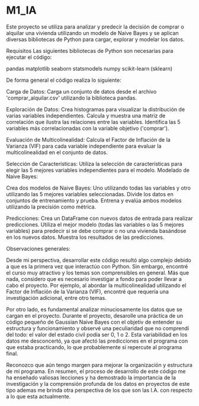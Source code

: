 # M1_IA

Este proyecto se utiliza para analizar y predecir la decisión de comprar o alquilar una vivienda utilizando un modelo de Naive Bayes y se aplican diversas bibliotecas de Python para cargar, explorar y modelar los datos.

Requisitos 
Las siguientes bibliotecas de Python son necesarias para ejecutar el código:

pandas
matplotlib
seaborn
statsmodels
numpy
scikit-learn (sklearn)

De forma general el código realiza lo siguiente:

Carga de Datos: 
Carga un conjunto de datos desde el archivo 'comprar_alquilar.csv' utilizando la biblioteca pandas.

Exploración de Datos:
Crea histogramas para visualizar la distribución de varias variables independientes.
Calcula y muestra una matriz de correlación que ilustra las relaciones entre las variables.
Identifica las 5 variables más correlacionadas con la variable objetivo ('comprar').

Evaluación de Multicolinealidad:
Calcula el Factor de Inflación de la Varianza (VIF) para cada variable independiente para evaluar la multicolinealidad en el conjunto de datos.

Selección de Características:
Utiliza la selección de características para elegir las 5 mejores variables independientes para el modelo.
Modelado de Naive Bayes:

Crea dos modelos de Naive Bayes: 
Uno utilizando todas las variables y otro utilizando las 5 mejores variables seleccionadas.
Divide los datos en conjuntos de entrenamiento y prueba.
Entrena y evalúa ambos modelos utilizando la precisión como métrica.

Predicciones:
Crea un DataFrame con nuevos datos de entrada para realizar predicciones.
Utiliza el mejor modelo (todas las variables o las 5 mejores variables) para predecir si se debe comprar o no una vivienda basándose en los nuevos datos.
Muestra los resultados de las predicciones.

Observaciones generales:

Desde mi perspectiva, desarrollar este código resultó algo complejo debido a que es la primera vez que interactúo con Python. Sin embargo, encontré el curso muy atractivo y los temas son comprensibles en general. Más que nada, considero que es necesario investigar a fondo para poder llevar a cabo el proyecto. Por ejemplo, al abordar la multicolinealidad utilizando el Factor de Inflación de la Varianza (VIF), encontré que requería una investigación adicional, entre otro temas.

Por otro lado, es fundamental analizar minuciosamente los datos que se cargan en el proyecto. Durante el proyecto, desarolle una práctica de un código pequeño de Gaussian Naive Bayes con el objetiv de entender su estructura y funcionamiento y observé una peculiaridad que no comprendí del todo: el valor del estado civil podía ser 0, 1 o 2. Esta variabilidad en los datos me desconcertó, ya que afectó las predicciones en el programa con que estaba practicando, lo que probablemente si repercute al programa final.

Reconozco que aún tengo margen para mejorar la organización y estructura de mi programa. En resumen, el proceso de desarrollo de este código me ha enseñado valiosas lecciones y ha demostrado la importancia de la investigación y la comprensión profunda de los datos en proyectos de este tipo ademas me brinda otra perspectiva de los que son las I.A. con respecto a lo que esta actualmente.
